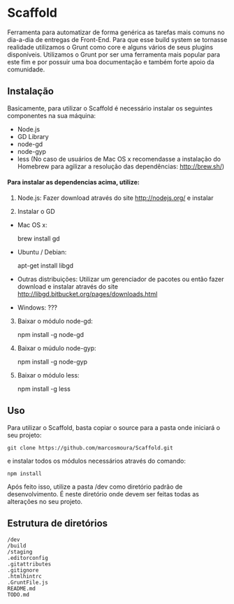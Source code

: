 Scaffold
========

Ferramenta para automatizar de forma genérica as tarefas mais comuns no dia-a-dia de entregas de Front-End.
Para que esse build system se tornasse realidade utilizamos o Grunt como core e alguns vários de seus plugins disponíveis.
Utilizamos o Grunt por ser uma ferramenta mais popular para este fim e por possuir uma boa documentação e também forte apoio da comunidade.

## Instalação

Basicamente, para utilizar o Scaffold é necessário instalar os seguintes componentes na sua máquina:

- Node.js
- GD Library
- node-gd
- node-gyp
- less
(No caso de usuários de Mac OS x recomendasse a instalação do Homebrew para agilizar a resolução das dependências: http://brew.sh/)

#### Para instalar as dependencias acima, utilize:

1. Node.js: Fazer download através do site http://nodejs.org/ e instalar

2. Instalar o GD

- Mac OS x:

    brew install gd

- Ubuntu / Debian:

    apt-get install libgd

- Outras distribuições: Utilizar um gerenciador de pacotes ou então fazer download e instalar através do site http://libgd.bitbucket.org/pages/downloads.html
- Windows: ???

3. Baixar o módulo node-gd:

    npm install -g node-gd

4. Baixar o múdulo node-gyp:

    npm install -g node-gyp

5. Baixar o módulo less:

    npm install -g less

## Uso

Para utilizar o Scaffold, basta copiar o source para a pasta onde iniciará o seu projeto:

    git clone https://github.com/marcosmoura/Scaffold.git

e instalar todos os módulos necessários através do comando:

    npm install

Após feito isso, utilize a pasta /dev como diretório padrão de desenvolvimento. É neste diretório onde devem ser feitas todas as alterações no seu projeto.

## Estrutura de diretórios

    /dev  
    /build  
    /staging  
    .editorconfig  
    .gitattributes  
    .gitignore  
    .htmlhintrc  
    .GruntFile.js  
    README.md  
    TODO.md  
